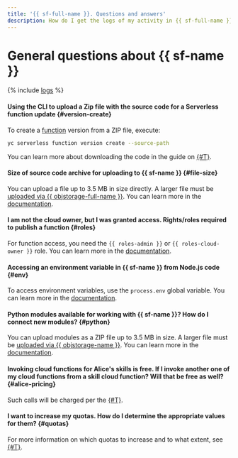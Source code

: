 ```yaml
---
title: '{{ sf-full-name }}. Questions and answers'
description: How do I get the logs of my activity in {{ sf-full-name }}? Find the answer to this and other questions in this article.
---
```


# General questions about {{ sf-name }}

{% include [logs](../../_qa/logs.md) %}

#### Using the CLI to upload a Zip file with the source code for a Serverless function update {#version-create}

To create a [function](../concepts/function.md) version from a ZIP file, execute:

```bash
yc serverless function version create --source-path
```

You can learn more about downloading the code in the guide on [{#T}](../../functions/operations/function/version-manage.md).

#### Size of source code archive for uploading to {{ sf-name }} {#file-size}

You can upload a file up to 3.5 MB in size directly. A larger file must be [uploaded via {{ objstorage-full-name }}](../../storage/operations/objects/upload.md). You can learn more in the [documentation](../../functions/operations/function/version-manage.md).

#### I am not the cloud owner, but I was granted access. Rights/roles required to publish a function {#roles}

For function access, you need the `{{ roles-admin }}` or `{{ roles-cloud-owner }}` role. You can learn more in the [documentation](../security/index.md).

#### Accessing an environment variable in {{ sf-name }} from Node.js code {#env}

To access environment variables, use the `process.env` global variable. You can learn more in the [documentation](https://nodejs.org/dist/latest-v8.x/docs/api/process.html#process_process_env).

#### Python modules available for working with {{ sf-name }}? How do I connect new modules? {#python}

You can upload modules as a ZIP file up to 3.5 MB in size. A larger file must be [uploaded via {{ objstorage-name }}](../../storage/operations/objects/upload.md). You can learn more in the [documentation](../quickstart/create-function/python-function-quickstart.md).


#### Invoking cloud functions for Alice's skills is free. If I invoke another one of my cloud functions from a skill cloud function? Will that be free as well? {#alice-pricing}

Such calls will be charged per the [{#T}](../pricing.md).


#### I want to increase my quotas. How do I determine the appropriate values for them? {#quotas}

For more information on which quotas to increase and to what extent, see [{#T}](../concepts/limits.md#related-quotas).

